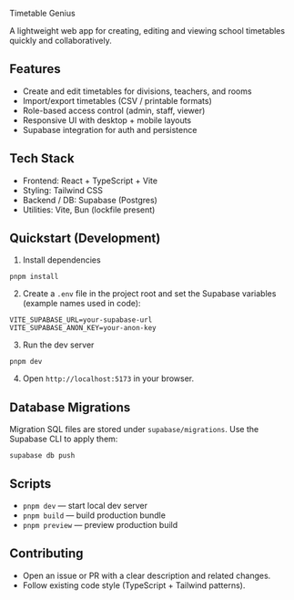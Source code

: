 Timetable Genius

A lightweight web app for creating, editing and viewing school timetables quickly and collaboratively.

## Features

- Create and edit timetables for divisions, teachers, and rooms
- Import/export timetables (CSV / printable formats)
- Role-based access control (admin, staff, viewer)
- Responsive UI with desktop + mobile layouts
- Supabase integration for auth and persistence

## Tech Stack

- Frontend: React + TypeScript + Vite
- Styling: Tailwind CSS
- Backend / DB: Supabase (Postgres)
- Utilities: Vite, Bun (lockfile present)

## Quickstart (Development)

1. Install dependencies

```pwsh
pnpm install
```

2. Create a `.env` file in the project root and set the Supabase variables (example names used in code):

```env
VITE_SUPABASE_URL=your-supabase-url
VITE_SUPABASE_ANON_KEY=your-anon-key
```

3. Run the dev server

```pwsh
pnpm dev
```

4. Open `http://localhost:5173` in your browser.

## Database Migrations

Migration SQL files are stored under `supabase/migrations`. Use the Supabase CLI to apply them:

```pwsh
supabase db push
```

## Scripts

- `pnpm dev` — start local dev server
- `pnpm build` — build production bundle
- `pnpm preview` — preview production build

## Contributing

- Open an issue or PR with a clear description and related changes.
- Follow existing code style (TypeScript + Tailwind patterns).

